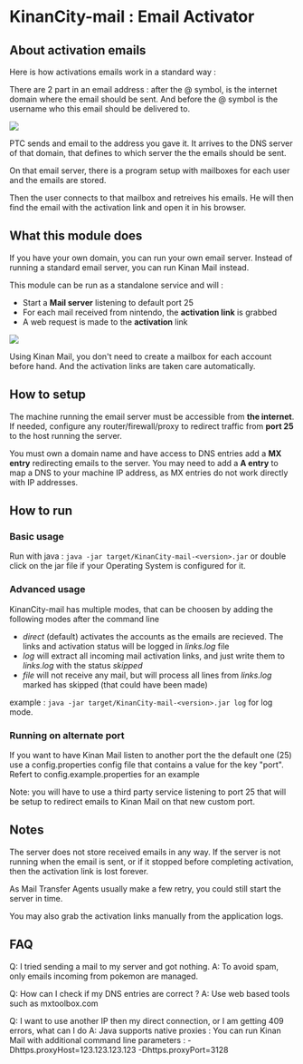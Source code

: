 # KinanCity-mail : Email Activator

## About activation emails

Here is how activations emails work in a standard way : 

There are 2 part in an email address : after the @ symbol, is the internet domain where the email should be sent. And before the @ symbol is the username who this email should be delivered to.

![](../docs/3_email.png)

PTC sends and email to the address you gave it.
It arrives to the DNS server of that domain, that defines to which server the the emails should be sent.

On that email server, there is a program setup with mailboxes for each user and the emails are stored.

Then the user connects to that mailbox and retreives his emails. He will then find the email with the activation link and open it in his browser.

## What this module does

If you have your own domain, you can run your own email server.
Instead of running a standard email server, you can run Kinan Mail instead.

This module can be run as a standalone service and will :

- Start a **Mail server** listening to default port 25
- For each mail received from nintendo, the **activation link** is grabbed
- A web request is made to the **activation** link

![](../docs/4_kinanMail.png)

Using Kinan Mail, you don't need to create a mailbox for each account before hand. And the activation links are taken care automatically.

## How to setup

The machine running the email server must be accessible from **the internet**.
If needed, configure any router/firewall/proxy to redirect traffic from **port 25** to the host running the server.

You must own a domain name and have access to DNS entries
add a **MX entry** redirecting emails to the server.
You may need to add a **A entry** to map a DNS to your machine IP address, as MX entries do not work directly with IP addresses.

## How to run

### Basic usage

Run with java : `java -jar target/KinanCity-mail-<version>.jar` or double click on the jar file if your Operating System is configured for it.

### Advanced usage

KinanCity-mail has multiple modes, that can be choosen by adding the following modes after the command line

- *direct* (default) activates the accounts as the emails are recieved. The links and activation status will be logged in *links.log* file
- *log* will extract all incoming mail activation links, and just write them to *links.log* with the status *skipped*
- *file* will not receive any mail, but will process all lines from *links.log* marked has skipped (that could have been made)

example : `java -jar target/KinanCity-mail-<version>.jar log` for log mode.

### Running on alternate port

If you want to have Kinan Mail listen to another port the the default one (25) use a config.properties config file that contains a value for the key "port". Refert to config.example.properties for an example

Note: you will have to use a third party service listening to port 25 that will be setup to redirect emails to Kinan Mail on that new custom port.

## Notes

The server does not store received emails in any way. If the server is not running when the email is sent, or if it stopped before completing activation, then the activation link is lost forever.

As Mail Transfer Agents usually make a few retry, you could still start the server in time.

You may also grab the activation links manually from the application logs.

## FAQ

Q: I tried sending a mail to my server and got nothing.
A: To avoid spam, only emails incoming from pokemon are managed.

Q: How can I check if my DNS entries are correct ?
A: Use web based tools such as mxtoolbox.com

Q: I want to use another IP then my direct connection, or I am getting 409 errors, what can I do
A: Java supports native proxies : You can run Kinan Mail with additional command line parameters : 
-Dhttps.proxyHost=123.123.123.123 -Dhttps.proxyPort=3128
 